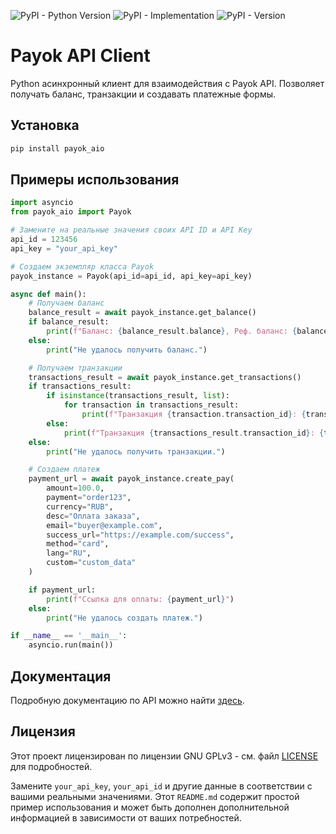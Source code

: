 ![PyPI - Python Version](https://img.shields.io/pypi/pyversions/payok-aio)
![PyPI - Implementation](https://img.shields.io/pypi/implementation/payok_aio)
![PyPI - Version](https://img.shields.io/pypi/v/payok_aio)

# Payok API Client

Python асинхронный клиент для взаимодействия с Payok API. Позволяет получать баланс, транзакции и создавать платежные формы.

## Установка

```bash
pip install payok_aio
```

## Примеры использования

```python
import asyncio
from payok_aio import Payok

# Замените на реальные значения своих API ID и API Key
api_id = 123456
api_key = "your_api_key"

# Создаем экземпляр класса Payok
payok_instance = Payok(api_id=api_id, api_key=api_key)

async def main():
    # Получаем баланс
    balance_result = await payok_instance.get_balance()
    if balance_result:
        print(f"Баланс: {balance_result.balance}, Реф. баланс: {balance_result.ref_balance}")
    else:
        print("Не удалось получить баланс.")

    # Получаем транзакции
    transactions_result = await payok_instance.get_transactions()
    if transactions_result:
        if isinstance(transactions_result, list):
            for transaction in transactions_result:
                print(f"Транзакция {transaction.transaction_id}: {transaction.amount} {transaction.currency}")
        else:
            print(f"Транзакция {transactions_result.transaction_id}: {transactions_result.amount} {transactions_result.currency}")
    else:
        print("Не удалось получить транзакции.")

    # Создаем платеж
    payment_url = await payok_instance.create_pay(
        amount=100.0,
        payment="order123",
        currency="RUB",
        desc="Оплата заказа",
        email="buyer@example.com",
        success_url="https://example.com/success",
        method="card",
        lang="RU",
        custom="custom_data"
    )

    if payment_url:
        print(f"Ссылка для оплаты: {payment_url}")
    else:
        print("Не удалось создать платеж.")

if __name__ == '__main__':
    asyncio.run(main())
```

## Документация

Подробную документацию по API можно найти [здесь](https://payok.io/cabinet/documentation/doc_main.php).

## Лицензия

Этот проект лицензирован по лицензии GNU GPLv3  - см. файл [LICENSE](https://github.com/BazZziliuS/payok_aio/blob/main/LICENSE) для подробностей.

Замените `your_api_key`, `your_api_id` и другие данные в соответствии с вашими реальными значениями. Этот `README.md` содержит простой пример использования и может быть дополнен дополнительной информацией в зависимости от ваших потребностей.